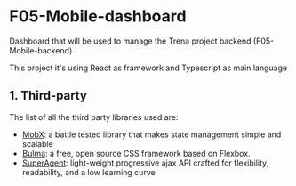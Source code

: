 # F05-Mobile-dashboard

Dashboard that will be used to manage the Trena project backend (F05-Mobile-backend) 

This project it's using React as framework and Typescript as main language

## 1. Third-party 

The list of all the third party libraries used are:

* [MobX](https://mobx.js.org/): a battle tested library that makes state management simple and scalable
* [Bulma](https://bulma.io/): a free, open source CSS framework based on Flexbox.
* [SuperAgent](https://visionmedia.github.io/superagent/): light-weight progressive ajax API crafted for flexibility, readability, and a low learning curve

